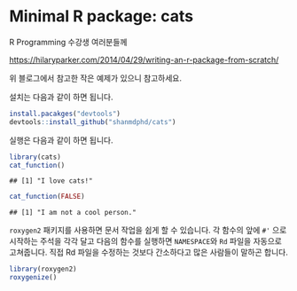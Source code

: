 
Minimal R package: cats
=======================

R Programming 수강생 여러분들께

<https://hilaryparker.com/2014/04/29/writing-an-r-package-from-scratch/>

위 블로그에서 참고한 작은 예제가 있으니 참고하세요.

설치는 다음과 같이 하면 됩니다.

``` r
install.pacakges("devtools")
devtools::install_github("shanmdphd/cats")
```

실행은 다음과 같이 하면 됩니다.

``` r
library(cats)
cat_function()
```

    ## [1] "I love cats!"

``` r
cat_function(FALSE)
```

    ## [1] "I am not a cool person."

`roxygen2` 패키지를 사용하면 문서 작업을 쉽게 할 수 있습니다. 각 함수의 앞에 `#'` 으로 시작하는 주석을 각각 달고 다음의 함수를 실행하면 `NAMESPACE`와 `Rd` 파일을 자동으로 고쳐줍니다. 직접 Rd 파일을 수정하는 것보다 간소하다고 많은 사람들이 말하곤 합니다.

``` r
library(roxygen2)
roxygenize()
```
